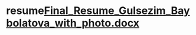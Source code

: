 # resume[Final_Resume_Gulsezim_Baybolatova_with_photo.docx](https://github.com/user-attachments/files/17974251/Final_Resume_Gulsezim_Baybolatova_with_photo.docx)
